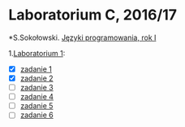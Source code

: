 # Laboratorium C, 2016/17

*S.Sokołowski.
[Języki programowania, rok I](https://inf.ug.edu.pl/~stefan/Dydaktyka/JezProg/)

1.[Laboratorium 1](https://github.com/Zakrzak30/labx/blob/master/lab01):
* [x] [zadanie 1](https://github.com/Zakrzak30/labx/blob/master/lab01/zad01.c)
* [x] [zadanie 2](https://github.com/Zakrzak30/labx/blob/master/lab01/zad02.c)
* [ ] [zadanie 3](lab01/zad3.c)
* [ ] [zadanie 4](lab01/zad4.c)
* [ ] [zadanie 5](lab01/zad5.c)
* [ ] [zadanie 6](lab01/zad6.c)
